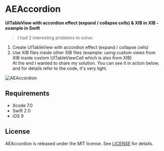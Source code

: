 # AEAccordion
**UITableView with accordion effect (expand / collapse cells) & XIB in XIB - example in Swift**

> I had 2 interesting problems to solve:  
1. Create UITableView with accordion effect (expand / collapse cells)  
2. Use XIB files inside other XIB files (example: using custom views from XIB inside custom UITableViewCell which is also from XIB)  
At the end I wanted to share my solution. You can see it in action below, and for details refer to the code, it's very light.  

![AEAccordion](http://tadija.net/public/AEAccordion.gif)

## Requirements
- Xcode 7.0
- Swift 2.0
- iOS 9

## License
AEAccordion is released under the MIT license. See [LICENSE](LICENSE) for details.
